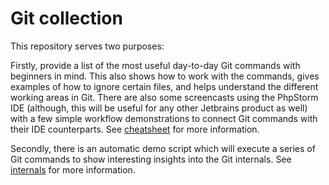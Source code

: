 # Git collection

This repository serves two purposes:

Firstly, provide a list of the most useful day-to-day Git commands with
beginners in mind. This also shows how to work with the commands, gives examples
of how to ignore certain files, and helps understand the different working areas
in Git. There are also some screencasts using the PhpStorm IDE (although, this
will be useful for any other Jetbrains product as well) with a few simple
workflow demonstrations to connect Git commands with their IDE counterparts. See
[cheatsheet](cheatsheet) for more information.

Secondly, there is an automatic demo script which will execute a series of Git
commands to show interesting insights into the Git internals. See
[internals](internals) for more information.
